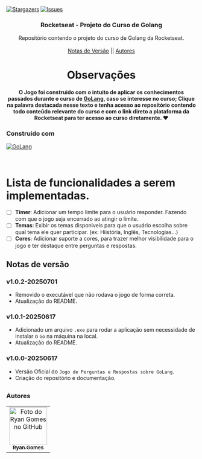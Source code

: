 <!-- Preview (Ctrl + Shift + V) -->

<a name="readme-top"></a>

[![Stargazers][stars-shield]][stars-url]
[![Issues][issues-shield]][issues-url]

<!-- PROJECT LOGO -->
<div align="center">
  <h3 align="center">Rocketseat - Projeto do Curso de Golang</h3>
  <p align="center">
    Repositório contendo o projeto do curso de Golang da Rocketseat.
    <br />
    <br />
    <a href="#notas-de-versão">Notas de Versão</a>
    ||
    <a href="#autores">Autores</a>
    </p>
</div>

<div align="center">

# Observações

#### O Jogo foi construido com o intuito de aplicar os conhecimentos passados durante o curso de [GoLang][goCurso-url], caso se interesse no curso; Clique na palavra destacada nesse texto e tenha acesso ao repositório contendo todo conteúdo relevante do curso e com o link direto a plataforma da Rocketseat para ter acesso ao curso diretamente. ❤

</div>

### Construído com

[![GoLang][GoLang]][go-url]

<br />

# Lista de funcionalidades a serem implementadas.

- [ ] **Timer**: Adicionar um tempo limite para o usuário responder. Fazendo com que o jogo seja encerrado ao atingir o limite.
- [ ] **Temas**: Exibir os temas disponiveis para que o usuário escolha sobre qual tema ele quer participar. (ex: Hiistória, Inglês, Tecnologias...)
- [ ] **Cores**: Adicionar suporte a cores, para trazer melhor visibilidade para o jogo e ter destaque entre perguntas e respostas.

<a name="section-changelog">

## Notas de versão

</a>

### v1.0.2-20250701

- Removido o executável que não rodava o jogo de forma correta.
- Atualização do README.

### v1.0.1-20250617

- Adicionado um arquivo `.exe` para rodar a aplicação sem necessidade de instalar o `Go` na máquina na local.
- Atualização do README.

### v1.0.0-20250617

- Versão Oficial do `Jogo de Perguntas e Respostas sobre GoLang`.
- Criação do repositório e documentação.

##

<a name="section-autores">

### Autores

</a>

<table>
  <tr>
    <td align="center">
      <a href="#">
        <img src="https://avatars.githubusercontent.com/u/85912228?v=4" width="100px;" alt="Foto do Ryan Gomes no GitHub"/><br>
        <sub>
          <b>Ryan Gomes</b>
        </sub>
      </a>
    </td>
</table>

[stars-shield]: https://img.shields.io/github/stars/RRyanDEV/quiz-game-golang?style=for-the-badge
[stars-url]: https://github.com/RRyanDEV/quiz-game-golang/stargazers
[issues-shield]: https://img.shields.io/github/issues/RRyanDEV/quiz-game-golang?style=for-the-badge
[issues-url]: https://github.com/RRyanDEV/quiz-game-golang/issues
[GoLang]: https://img.shields.io/badge/go-%2300ADD8.svg?style=for-the-badge&logo=go&logoColor=white
[go-url]: https://go.dev/
[goCurso-url]: https://github.com/RRyanDEV/rocketseat-curso-golang
